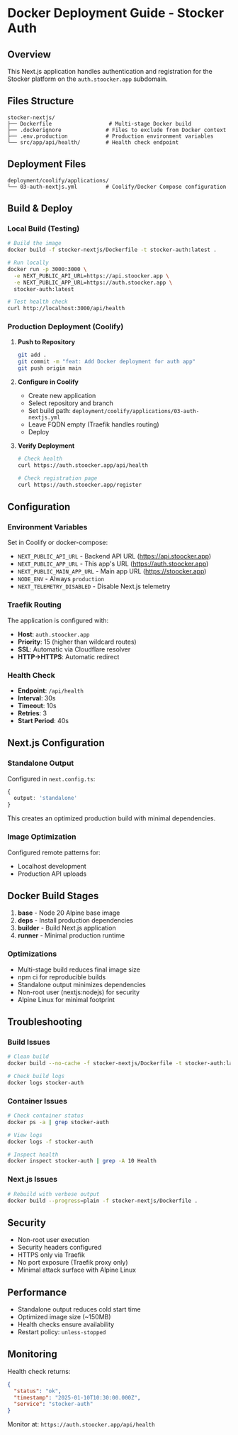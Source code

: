# Docker Deployment Guide - Stocker Auth

## Overview
This Next.js application handles authentication and registration for the Stocker platform on the `auth.stoocker.app` subdomain.

## Files Structure
```
stocker-nextjs/
├── Dockerfile                  # Multi-stage Docker build
├── .dockerignore              # Files to exclude from Docker context
├── .env.production            # Production environment variables
└── src/app/api/health/        # Health check endpoint
```

## Deployment Files
```
deployment/coolify/applications/
└── 03-auth-nextjs.yml         # Coolify/Docker Compose configuration
```

## Build & Deploy

### Local Build (Testing)
```bash
# Build the image
docker build -f stocker-nextjs/Dockerfile -t stocker-auth:latest .

# Run locally
docker run -p 3000:3000 \
  -e NEXT_PUBLIC_API_URL=https://api.stoocker.app \
  -e NEXT_PUBLIC_APP_URL=https://auth.stoocker.app \
  stocker-auth:latest

# Test health check
curl http://localhost:3000/api/health
```

### Production Deployment (Coolify)

1. **Push to Repository**
   ```bash
   git add .
   git commit -m "feat: Add Docker deployment for auth app"
   git push origin main
   ```

2. **Configure in Coolify**
   - Create new application
   - Select repository and branch
   - Set build path: `deployment/coolify/applications/03-auth-nextjs.yml`
   - Leave FQDN empty (Traefik handles routing)
   - Deploy

3. **Verify Deployment**
   ```bash
   # Check health
   curl https://auth.stoocker.app/api/health

   # Check registration page
   curl https://auth.stoocker.app/register
   ```

## Configuration

### Environment Variables
Set in Coolify or docker-compose:

- `NEXT_PUBLIC_API_URL` - Backend API URL (https://api.stoocker.app)
- `NEXT_PUBLIC_APP_URL` - This app's URL (https://auth.stoocker.app)
- `NEXT_PUBLIC_MAIN_APP_URL` - Main app URL (https://stoocker.app)
- `NODE_ENV` - Always `production`
- `NEXT_TELEMETRY_DISABLED` - Disable Next.js telemetry

### Traefik Routing
The application is configured with:
- **Host**: `auth.stoocker.app`
- **Priority**: 15 (higher than wildcard routes)
- **SSL**: Automatic via Cloudflare resolver
- **HTTP→HTTPS**: Automatic redirect

### Health Check
- **Endpoint**: `/api/health`
- **Interval**: 30s
- **Timeout**: 10s
- **Retries**: 3
- **Start Period**: 40s

## Next.js Configuration

### Standalone Output
Configured in `next.config.ts`:
```typescript
{
  output: 'standalone'
}
```

This creates an optimized production build with minimal dependencies.

### Image Optimization
Configured remote patterns for:
- Localhost development
- Production API uploads

## Docker Build Stages

1. **base** - Node 20 Alpine base image
2. **deps** - Install production dependencies
3. **builder** - Build Next.js application
4. **runner** - Minimal production runtime

### Optimizations
- Multi-stage build reduces final image size
- npm ci for reproducible builds
- Standalone output minimizes dependencies
- Non-root user (nextjs:nodejs) for security
- Alpine Linux for minimal footprint

## Troubleshooting

### Build Issues
```bash
# Clean build
docker build --no-cache -f stocker-nextjs/Dockerfile -t stocker-auth:latest .

# Check build logs
docker logs stocker-auth
```

### Container Issues
```bash
# Check container status
docker ps -a | grep stocker-auth

# View logs
docker logs -f stocker-auth

# Inspect health
docker inspect stocker-auth | grep -A 10 Health
```

### Next.js Issues
```bash
# Rebuild with verbose output
docker build --progress=plain -f stocker-nextjs/Dockerfile .
```

## Security

- Non-root user execution
- Security headers configured
- HTTPS only via Traefik
- No port exposure (Traefik proxy only)
- Minimal attack surface with Alpine Linux

## Performance

- Standalone output reduces cold start time
- Optimized image size (~150MB)
- Health checks ensure availability
- Restart policy: `unless-stopped`

## Monitoring

Health check returns:
```json
{
  "status": "ok",
  "timestamp": "2025-01-10T10:30:00.000Z",
  "service": "stocker-auth"
}
```

Monitor at: `https://auth.stoocker.app/api/health`
